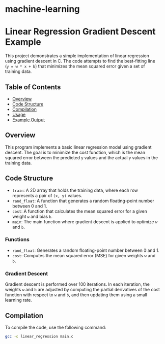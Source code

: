 # machine-learning

# Linear Regression Gradient Descent Example

This project demonstrates a simple implementation of linear regression using gradient descent in C. The code attempts to find the best-fitting line (`y = w * x + b`) that minimizes the mean squared error given a set of training data.

## Table of Contents
- [Overview](#overview)
- [Code Structure](#code-structure)
- [Compilation](#compilation)
- [Usage](#usage)
- [Example Output](#example-output)


## Overview

This program implements a basic linear regression model using gradient descent. The goal is to minimize the cost function, which is the mean squared error between the predicted `y` values and the actual `y` values in the training data.

## Code Structure

- `train`: A 2D array that holds the training data, where each row represents a pair of `(x, y)` values.
- `rand_float`: A function that generates a random floating-point number between 0 and 1.
- `cost`: A function that calculates the mean squared error for a given weight `w` and bias `b`.
- `main`: The main function where gradient descent is applied to optimize `w` and `b`.

### Functions

- `rand_float`: Generates a random floating-point number between 0 and 1.
- `cost`: Computes the mean squared error (MSE) for given weights `w` and `b`.

### Gradient Descent

Gradient descent is performed over 100 iterations. In each iteration, the weights `w` and `b` are adjusted by computing the partial derivatives of the cost function with respect to `w` and `b`, and then updating them using a small learning rate.

## Compilation

To compile the code, use the following command:

```bash
gcc -o linear_regression main.c
